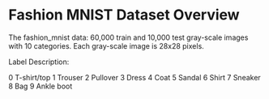 # Fashion MNIST Dataset Overview


The fashion_mnist data: 60,000 train and 10,000 test gray-scale images with 10 categories. Each gray-scale image is 28x28 pixels.

Label Description:

0 T-shirt/top
1 Trouser
2 Pullover
3 Dress
4 Coat
5 Sandal
6 Shirt
7 Sneaker
8 Bag
9 Ankle boot

